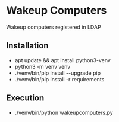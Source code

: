 # Wakeup Computers
Wakeup computers registered in LDAP

## Installation
- apt update && apt install python3-venv
- python3 -m venv venv
- ./venv/bin/pip install --upgrade pip
- ./venv/bin/pip install -r requirements

## Execution
- ./venv/bin/python wakeupcomputers.py

